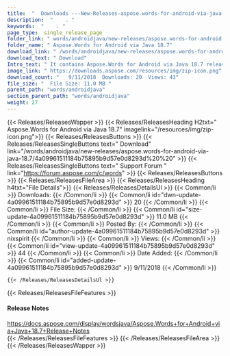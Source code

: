 ```yaml
---
title:  "  Downloads ---New-Releases-aspose.words-for-android-via-java-18.7 . " 
description:  "    . " 
keywords:  "    . " 
page_type:  single_release_page
folder_link: " words/androidjava/new-releases/aspose.words-for-android-via-java-18.7/"
folder_name: " Aspose.Words for Android via Java 18.7"
download_link: " /words/androidjava/new-releases/aspose.words-for-android-via-java-18.7/4a09961511184b75895b9d57e0d8293d"
download_text: " Download"
Intro_text: " It contains Aspose.Words for Android via Java 18.7 release."
image_link: " https://downloads.aspose.com/resources/img/zip-icon.png"
download_count: "   9/11/2018  Downloads: 20  Views: 43"
file_size: "  File Size: 11.0 MB "
parent_path: "words/androidjava"
section_parent_path: "words/androidjava"
weight: 27 
---
```


{{< Releases/ReleasesWapper >}}
  {{< Releases/ReleasesHeading H2txt=" Aspose.Words for Android via Java 18.7" imagelink="/resources/img/zip-icon.png">}}
  {{< Releases/ReleasesButtons >}}
    {{< Releases/ReleasesSingleButtons text=" Download" link="/words/androidjava/new-releases/aspose.words-for-android-via-java-18.7/4a09961511184b75895b9d57e0d8293d%20%20" >}}
    {{< Releases/ReleasesSingleButtons text=" Support Forum " link="https://forum.aspose.com/c/words" >}}
  {{< Releases/ReleasesButtons >}}
  {{< Releases/ReleasesFileArea >}}
    {{< Releases/ReleasesHeading h4txt="File Details">}}
    {{< Releases/ReleasesDetailsUl >}}
            {{< Common/li  >}} Downloads: {{< /Common/li >}} 
      {{< Common/li id="dwn-update-4a09961511184b75895b9d57e0d8293d" >}} 20 {{< /Common/li >}} 
      {{< Common/li  >}} File Size: {{< /Common/li >}} 
      {{< Common/li id="size-update-4a09961511184b75895b9d57e0d8293d" >}} 11.0 MB {{< /Common/li >}} 
      {{< Common/li  >}} Posted By: {{< /Common/li >}} 
      {{< Common/li id="author-update-4a09961511184b75895b9d57e0d8293d" >}} nixspirit {{< /Common/li >}} 
      {{< Common/li  >}} Views: {{< /Common/li >}} 
      {{< Common/li id="view-update-4a09961511184b75895b9d57e0d8293d" >}} 44 {{< /Common/li >}} 
      {{< Common/li  >}} Date Added: {{< /Common/li >}} 
      {{< Common/li id="added-update-4a09961511184b75895b9d57e0d8293d" >}} 9/11/2018 {{< /Common/li >}} 

    {{< /Releases/ReleasesDetailsUl >}}

  {{< Releases/ReleasesFileFeatures >}}
      <h4>Release Notes</h4><div><a href="https://docs.aspose.com/display/wordsjava/Aspose.Words+for+Android+via+Java+18.7+Release+Notes">https://docs.aspose.com/display/wordsjava/Aspose.Words+for+Android+via+Java+18.7+Release+Notes</a></div>
  {{< /Releases/ReleasesFileFeatures >}}
 {{< /Releases/ReleasesFileArea >}}
{{< /Releases/ReleasesWapper >}}


